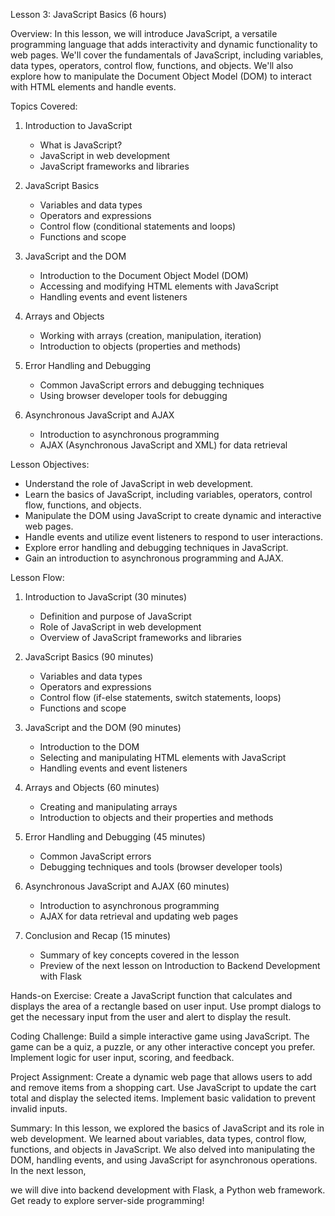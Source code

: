 Lesson 3: JavaScript Basics (6 hours)

Overview:
In this lesson, we will introduce JavaScript, a versatile programming language that adds interactivity and dynamic functionality to web pages. We'll cover the fundamentals of JavaScript, including variables, data types, operators, control flow, functions, and objects. We'll also explore how to manipulate the Document Object Model (DOM) to interact with HTML elements and handle events.

Topics Covered:
1. Introduction to JavaScript
   - What is JavaScript?
   - JavaScript in web development
   - JavaScript frameworks and libraries

2. JavaScript Basics
   - Variables and data types
   - Operators and expressions
   - Control flow (conditional statements and loops)
   - Functions and scope

3. JavaScript and the DOM
   - Introduction to the Document Object Model (DOM)
   - Accessing and modifying HTML elements with JavaScript
   - Handling events and event listeners

4. Arrays and Objects
   - Working with arrays (creation, manipulation, iteration)
   - Introduction to objects (properties and methods)

5. Error Handling and Debugging
   - Common JavaScript errors and debugging techniques
   - Using browser developer tools for debugging

6. Asynchronous JavaScript and AJAX
   - Introduction to asynchronous programming
   - AJAX (Asynchronous JavaScript and XML) for data retrieval

Lesson Objectives:
- Understand the role of JavaScript in web development.
- Learn the basics of JavaScript, including variables, operators, control flow, functions, and objects.
- Manipulate the DOM using JavaScript to create dynamic and interactive web pages.
- Handle events and utilize event listeners to respond to user interactions.
- Explore error handling and debugging techniques in JavaScript.
- Gain an introduction to asynchronous programming and AJAX.

Lesson Flow:
1. Introduction to JavaScript (30 minutes)
   - Definition and purpose of JavaScript
   - Role of JavaScript in web development
   - Overview of JavaScript frameworks and libraries

2. JavaScript Basics (90 minutes)
   - Variables and data types
   - Operators and expressions
   - Control flow (if-else statements, switch statements, loops)
   - Functions and scope

3. JavaScript and the DOM (90 minutes)
   - Introduction to the DOM
   - Selecting and manipulating HTML elements with JavaScript
   - Handling events and event listeners

4. Arrays and Objects (60 minutes)
   - Creating and manipulating arrays
   - Introduction to objects and their properties and methods

5. Error Handling and Debugging (45 minutes)
   - Common JavaScript errors
   - Debugging techniques and tools (browser developer tools)

6. Asynchronous JavaScript and AJAX (60 minutes)
   - Introduction to asynchronous programming
   - AJAX for data retrieval and updating web pages

7. Conclusion and Recap (15 minutes)
   - Summary of key concepts covered in the lesson
   - Preview of the next lesson on Introduction to Backend Development with Flask

Hands-on Exercise:
Create a JavaScript function that calculates and displays the area of a rectangle based on user input. Use prompt dialogs to get the necessary input from the user and alert to display the result.

Coding Challenge:
Build a simple interactive game using JavaScript. The game can be a quiz, a puzzle, or any other interactive concept you prefer. Implement logic for user input, scoring, and feedback.

Project Assignment:
Create a dynamic web page that allows users to add and remove items from a shopping cart. Use JavaScript to update the cart total and display the selected items. Implement basic validation to prevent invalid inputs.

Summary:
In this lesson, we explored the basics of JavaScript and its role in web development. We learned about variables, data types, control flow, functions, and objects in JavaScript. We also delved into manipulating the DOM, handling events, and using JavaScript for asynchronous operations. In the next lesson,

 we will dive into backend development with Flask, a Python web framework. Get ready to explore server-side programming!